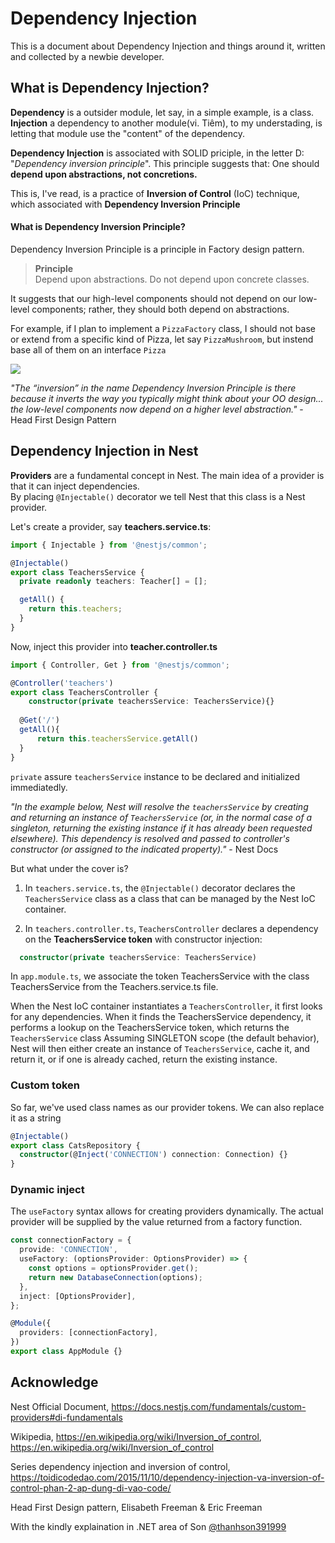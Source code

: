 # Dependency Injection

This is a document about Dependency Injection and things around it, written and collected by a newbie developer.

## What is **Dependency Injection**?

**Dependency** is a outsider module, let say, in a simple example, is a class. **Injection** a dependency to another module(vi. Tiêm), to my understading, is letting that module use the "content" of the dependency.

**Dependency Injection** is associated with SOLID priciple, in the letter D: "_Dependency inversion principle_". This principle suggests that: One should **depend upon abstractions, not concretions.**

This is, I've read, is a practice of **Inversion of Control** (IoC) technique, which associated with **Dependency Inversion Principle**

#### What is Dependency Inversion Principle?

Dependency Inversion Principle is a principle in Factory design pattern.

> **Principle**<br>
> Depend upon abstractions. Do not depend upon concrete classes.

It suggests that our high-level components should not depend on our low-level components; rather, they should both depend on abstractions.

For example, if I plan to implement a `PizzaFactory` class, I should not base or extend from a specific kind of Pizza, let say `PizzaMushroom`, but instend base all of them on an interface `Pizza`

![](https://github.com/ngankhanh98/coursebox-server/blob/dev/docs/img/dependency_inversion_img.png?raw=true)

_"The “inversion” in the name Dependency Inversion
Principle is there because it inverts the way you
typically might think about your OO design... the
low-level components now depend on a higher level
abstraction."_ - Head First Design Pattern

## Dependency Injection in Nest

**Providers** are a fundamental concept in Nest. The main idea of a provider is that it can inject dependencies.  
By placing `@Injectable()` decorator we tell Nest that this class is a Nest provider.

Let's create a provider, say **teachers.service.ts**:

```ts
import { Injectable } from '@nestjs/common';

@Injectable()
export class TeachersService {
  private readonly teachers: Teacher[] = [];

  getAll() {
    return this.teachers;
  }
}
```

Now, inject this provider into **teacher.controller.ts**
```ts
import { Controller, Get } from '@nestjs/common';

@Controller('teachers')
export class TeachersController {
    constructor(private teachersService: TeachersService){}
  
  @Get('/')
  getAll(){
      return this.teachersService.getAll()
  }
}

```
`private` assure `teachersService` instance to be declared and initialized immediatedly.

_"In the example below, Nest will resolve the `teachersService` by creating and returning an instance of `TeachersService` (or, in the normal case of a singleton, returning the existing instance if it has already been requested elsewhere). This dependency is resolved and passed to controller's constructor (or assigned to the indicated property)."_ - Nest Docs

But what under the cover is?
1. In `teachers.service.ts`, the `@Injectable()` decorator declares the `TeachersService` class as a class that can be managed by the Nest IoC container.

2. In `teachers.controller.ts`, `TeachersController` declares a dependency on the **TeachersService token** with constructor injection:
```ts
  constructor(private teachersService: TeachersService)
```
In `app.module.ts`, we associate the token TeachersService with the class TeachersService from the Teachers.service.ts file. 

When the Nest IoC container instantiates a `TeachersController`, it first looks for any dependencies. When it finds the TeachersService dependency, it performs a lookup on the TeachersService token, which returns the `TeachersService` class Assuming SINGLETON scope (the default behavior), Nest will then either create an instance of `TeachersService`, cache it, and return it, or if one is already cached, return the existing instance.

### Custom token
So far, we've used class names as our provider tokens. We can also replace it as a string
```ts
@Injectable()
export class CatsRepository {
  constructor(@Inject('CONNECTION') connection: Connection) {}
}
```

### Dynamic inject
The `useFactory` syntax allows for creating providers dynamically. The actual provider will be supplied by the value returned from a factory function. 

```ts
const connectionFactory = {
  provide: 'CONNECTION',
  useFactory: (optionsProvider: OptionsProvider) => {
    const options = optionsProvider.get();
    return new DatabaseConnection(options);
  },
  inject: [OptionsProvider],
};

@Module({
  providers: [connectionFactory],
})
export class AppModule {}

```

## Acknowledge
Nest Official Document, https://docs.nestjs.com/fundamentals/custom-providers#di-fundamentals

Wikipedia, https://en.wikipedia.org/wiki/Inversion_of_control, https://en.wikipedia.org/wiki/Inversion_of_control

Series dependency injection and inversion of control, https://toidicodedao.com/2015/11/10/dependency-injection-va-inversion-of-control-phan-2-ap-dung-di-vao-code/

Head First Design pattern, Elisabeth Freeman & Eric Freeman

With the kindly explaination in .NET area of Son [@thanhson391999](github.com/thanhson391999)